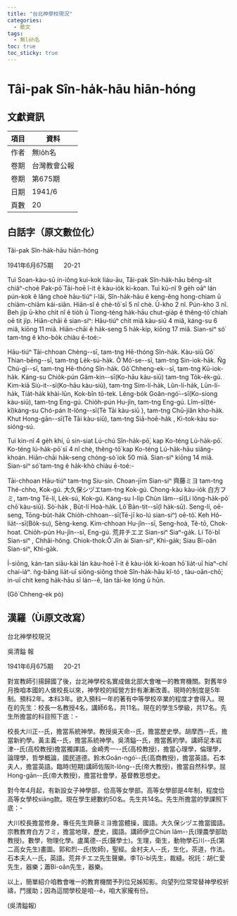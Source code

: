 ```yaml
---
title: "台北神學校現況"
categories:
  - 散文
tags:
  - 無lo̍h名
toc: true
toc_sticky: true
---
```


# Tâi-pak Sîn-ha̍k-hāu hiān-hóng

## 文獻資訊

| 項目 | 資料 |
|---|---|
| 作者 | 無lo̍h名 |
| 卷期 | 台灣教會公報 |
| 卷期 | 第675期 |
| 日期 | 1941/6 |
| 頁數 | 20 |

## 白話字（原文數位化）

Tâi-pak Sîn-ha̍k-hāu hiān-hóng

1941年6月675期      20-21

Tuì Soan-kàu-sū ín-iông kui-kok liáu-āu, Tâi-pak Sîn-ha̍k-hāu bêng-si̍t chiâⁿ-choè Pak-pō͘ Tāi-hoē î-it ê kàu-io̍k ki-koan. Tuì kū-nî 9 ge̍h oāⁿ lán pún-kok ê lâng choè hāu-tiúⁿ í-lâi, Sîn-ha̍k-hāu ê keng-êng hong-chiam ū chiām-chiām kái-siān. Hiān-sî ê chè-tō͘ sī 5 nî chè. Ū-kho 2 nî. Pún-kho 3 nî. Beh ji̍p ū-kho chi̍t nî ê tio̍h ū Tiong-téng ha̍k-hāu chut-gia̍p ê thêng-tō͘ chiah oē tit ji̍p. Hiān-chāi ê sian-siⁿ: Hāu-tiúⁿ chi̍t miâ kàu-siū 4 miâ, káng-su 6 miâ, kiōng 11 miâ. Hiān-chāi ê ha̍k-seng 5 ha̍k-kip, kiōng 17 miâ. Sian-siⁿ só͘ tam-tng ê kho-bo̍k chiàu ē-toé:-

Hāu-tiúⁿ Tāi-chhoan Chèng--sī, tam-tng Hē-thóng Sîn-ha̍k. Kàu-siū Gô͘ Thian-bēng--sī, tam-tng Le̍k-sú-ha̍k. Ô͘ Mô͘-se--sī, tam-tng Sin-iok-ha̍k. N̂g Chú-gī--sī, tam-tng Hē-thóng Sîn-ha̍k. Gô͘ Chheng-ek--sī, tam-tng Kū-iok-ha̍k. Káng-su Chio̍k-pún Gâm-kin--sī(Ko-hāu kàu-siū) tam-tng To̍k-e̍k-gú. Kim-kiā Siù-it--sī(Ko-hāu kàu-siū), tam-tng Sim-lí-ha̍k, Lûn-lí-ha̍k, Lūn-lí-ha̍k, Tia̍t-ha̍k khài-lūn, Kok-bîn tō-tek. Lêng-bo̍k Goân-ngó͘--sī(Ko-siong kàu-siū), tam-tng Eng-gú. Chio̍h-pún Hu-jîn, tam-tng Eng-gú. Lîm-sî(té-kî)káng-su Chó-pán It-lông--sī(Tè Tāi kàu-siū ), tam-tng Chū-jiân kho-ha̍k. Khut Hong-gān--sī(Tè Tāi kàu-siū), tam-tng Siā-hoē-ha̍k , Ki-tok-kàu su-sióng-sú.

Tuì kin-nî 4 ge̍h khí, ū sin-siat Lú-chú Sîn-ha̍k-pō͘, kap Ko-téng Lú-ha̍k-pō͘. Ko-téng lú-ha̍k-pō͘ sī 4 nî chè, thêng-tō͘ kap Ko-téng Lú-ha̍k-hāu siâng-khoán. Hiān-chāi ha̍k-seng chóng-sò͘ iok 50 miâ. Sian-siⁿ kiōng 14 miâ. Sian-siⁿ só͘ tam-tng ê ha̍k-khò chiàu ē-toé:-

Tāi-chhoan Hāu-tiúⁿ tam-tng Siu-sin. Choan-jīm Sian-siⁿ 齊藤ミヨ tam-tng Thé-chho, Kok-gú. 大久保シヅエtam-tng Kok-gú. Chong-kàu kàu-io̍k 白方フミ, tam-tng Tē-lí, Le̍k-sú, Kok-gú. Káng-su I-li̍p Chùn lâm--sī(Lí lông-ha̍k-pō͘ chō͘ kàu-siū). Sò͘-ha̍k , Bu̍t-lí Hoà-ha̍k. Lô͘ Bān-tit--sī(I ha̍k-sū). Seng-lí, oē-seng, Tōng-bu̍t-ha̍k Chio̍h-chhoan--sī(Tē-jī ko-lú sian-siⁿ) oē-tô͘. Keh Hô-lia̍t--sī(Bo̍k-su), Sèng-keng. Kim-chhoan Hu-jîn--sī, Seng-hoà, Tê-tō, Chok-hoat. Chio̍h-pún Hu-jîn--sī, Eng-gú. 荒井チエヱ Sian-siⁿ Siaⁿ-ga̍k. Lí Tô͘-bî Sian-siⁿ , Chhâi-hông. Chiok-thok:Ô͘ Jîn ài Sian-siⁿ, Khì-ga̍k; Siau Bí-oân Sian-siⁿ, Khì-ga̍k.

Í-siōng, kán-tan siāu-kài lán kàu-hoē î-it ê kàu-io̍k ki-koan hō͘ lia̍t-uī hiaⁿ-chí chai-iáⁿ. ǹg-bāng lia̍t-uī siông-siông thoè Sîn-ha̍k-hāu kî-tó , tàu-oān-chō͘; in-uī chit keng ha̍k-hāu sī lán--ê, lán tāi-ke lóng ū hūn.

(Gô͘ Chheng-ek pò)

## 漢羅（Ùi原文改寫）

台北神學校現況

吳清鎰 報

1941年6月675期      20-21

對宣教師引揚歸國了後，台北神學校名實成做北部大會唯一的教育機關。對舊年9月換咱本國的人做校長以來，神學校的經營方針有漸漸改善。現時的制度是5年制。預科2年。本科3年。欲入預科一年的著有中等學校卒業的程度才會得入。現在的先生：校長一名教授4名，講師6名，共11名。現在的學生5學級，共17名。先生所擔當的科目照下底：-

校長大川正--氏，擔當系統神學。教授吳天命--氏，擔當歷史學。胡摩西--氏，擔當新約學。黃主義--氏，擔當系統神學。吳清鎰--氏，擔當舊約學。講師足本岩津--氏(高校教授)擔當獨譯語。金崎秀一--氏(高校教授)，擔當心理學，倫理學，論理學，哲學概論，國民道德。鈴木Goân-ngó͘--氏(高商教授)，擔當英語。石本夫人，擔當英語。臨時(短期)講師佐阪It-lông--氏(帝大教授)，擔當自然科學。屈Hong-gān--氏(帝大教授)，擔當社會學，基督教思想史。

對今年4月起，有新設女子神學部，佮高等女學部。高等女學部是4年制，程度佮高等女學校siâng款。現在學生總數約50名。先生共14名。先生所擔當的學課照下底：-

大川校長擔當修身。專任先生齊藤ミヨ擔當體操，國語。大久保シヅエ擔當國語。宗教教育白方フミ，擔當地理，歷史，國語。講師伊立Chùn lâm--氏(理農學部助教授)。數學，物理化學。盧萬德--氏(醫學士)。生理，衛生，動物學石川--氏(第二高女先生)畫圖。郭和烈--氏(牧師)，聖經。金村夫人--氏，生化，茶道，作法。石本夫人--氏，英語。荒井チエヱ先生聲樂。李Tô͘-bî先生，裁縫。祝託：胡仁愛先生，器樂；蕭Bí-oân先生，器樂。

以上，簡單紹介咱教會唯一的教育機關予列位兄姊知影。向望列位常常替神學校祈禱，鬥援助；因為這間學校是咱--ê，咱大家攏有份。

(吳清鎰報)
